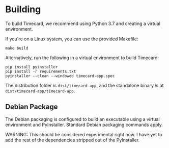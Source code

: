 # Building

To build Timecard, we recommend using Python 3.7 and creating a virtual
environment.

If you're on a Linux system, you can use the provided Makefile:

```
make build
```

Alternatively, run the following in a virtual environment to build Timecard:

```
pip install pyinstaller
pip install -r requirements.txt
pyinstaller --clean --windowed timecard-app.spec
```

The distribution folder is `dist/timecard-app`, and the standalone binary is
at `dist/timecard-app/timecard-app`.

## Debian Package

The Debian packaging is configured to build an executable using
a virtual environment and PyInstaller. Standard Debian packaging commands
apply.

WARNING: This should be considered experimental right now. I have yet to add
the rest of the dependencies stripped out of the PyInstaller.
